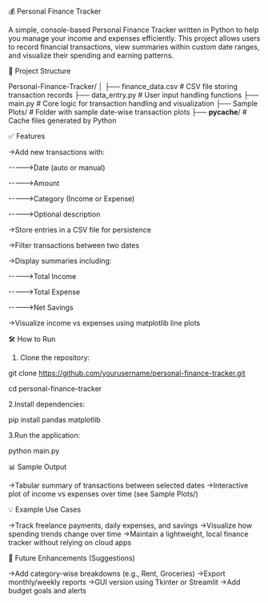 💰 Personal Finance Tracker

A simple, console-based Personal Finance Tracker written in Python to help you manage your income and expenses efficiently. This project allows users to record financial transactions, view summaries within custom date ranges, and visualize their spending and earning patterns.


📁 Project Structure

Personal-Finance-Tracker/
│
├── finance_data.csv         # CSV file storing transaction records
├── data_entry.py            # User input handling functions
├── main.py                  # Core logic for transaction handling and visualization
├── Sample Plots/            # Folder with sample date-wise transaction plots
├── __pycache__/             # Cache files generated by Python


✅ Features

->Add new transactions with:

----->Date (auto or manual)

----->Amount

----->Category (Income or Expense)

----->Optional description

->Store entries in a CSV file for persistence

->Filter transactions between two dates

->Display summaries including:

----->Total Income

----->Total Expense

----->Net Savings

->Visualize income vs expenses using matplotlib line plots


🛠 How to Run

1. Clone the repository:

git clone https://github.com/yourusername/personal-finance-tracker.git

cd personal-finance-tracker

2.Install dependencies:

pip install pandas matplotlib

3.Run the application:

python main.py


📊 Sample Output

->Tabular summary of transactions between selected dates
->Interactive plot of income vs expenses over time (see Sample Plots/)


💡 Example Use Cases

->Track freelance payments, daily expenses, and savings
->Visualize how spending trends change over time
->Maintain a lightweight, local finance tracker without relying on cloud apps


📌 Future Enhancements (Suggestions)

->Add category-wise breakdowns (e.g., Rent, Groceries)
->Export monthly/weekly reports
->GUI version using Tkinter or Streamlit
->Add budget goals and alerts












